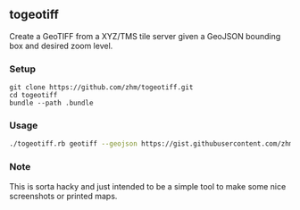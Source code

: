 ## togeotiff

Create a GeoTIFF from a XYZ/TMS tile server given a GeoJSON bounding box and desired zoom level.

### Setup

```
git clone https://github.com/zhm/togeotiff.git
cd togeotiff
bundle --path .bundle
```

### Usage

```sh
./togeotiff.rb geotiff --geojson https://gist.githubusercontent.com/zhm/321c025c218bad47e3a4/raw/677fa9400c3b94cbb82ae033ce9fd77dc22b6651/map.geojson --zoom 13 --output ~/Documents/pinellas_county_image.tif
```

### Note

This is sorta hacky and just intended to be a simple tool to make some nice screenshots or printed maps.
